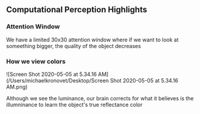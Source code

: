 ## Computational Perception Highlights

### Attention Window

We have a limited 30x30 attention window where if we want to look at someething bigger, the quality of the object decreases

### How we view colors

![Screen Shot 2020-05-05 at 5.34.16 AM](/Users/michaelkronovet/Desktop/Screen Shot 2020-05-05 at 5.34.16 AM.png)

Although we see the luminance, our brain corrects for what it believes is the illumninance to learn the object's true reflectance color